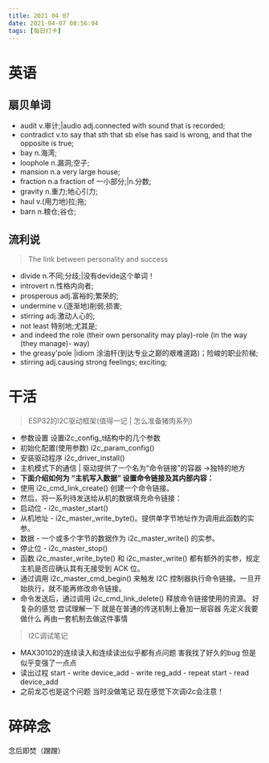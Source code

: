 ```yaml
---
title: 2021 04 07  
date: 2021-04-07 08:56:04
tags: [每日打卡]
---
```

# 英语
## 扇贝单词
- audit v.审计;|audio adj.connected with sound that is recorded;
- contradict v.to say that sth that sb else has said is wrong, and that the opposite is true;
- bay n.海湾;
- loophole n.漏洞;空子;
- mansion n.a very large house;
- fraction n.a fraction of 一小部分;|n.分数;
- gravity n.重力;地心引力;
- haul v.(用力地)拉;拖;
- barn n.粮仓;谷仓;
## 流利说
> The link between personality and success
- divide n.不同;分歧;|没有devide这个单词！
- introvert n.性格内向者;
- prosperous adj.富裕的;繁荣的;
- undermine v.(逐渐地)削弱;损害;
- stirring adj.激动人心的;
- not least 特别地;尤其是;
- and indeed the role (their own personality may play)-role (in the way (they manage)- way)
- the greasy'pole |idiom 涂油杆(到达专业之巅的艰难道路)；险峻的职业阶梯;
- stirring adj.causing strong feelings; exciting;
# 干活
> ESP32的I2C驱动框架(值得一记 | 怎么准备猪肉系列)
- 参数设置 设置i2c_config_t结构中的几个参数
- 初始化配置(使用参数) i2c_param_config()
- 安装驱动程序 i2c_driver_install()
- 主机模式下的通信 | 驱动提供了一个名为“命令链接”的容器 ->独特的地方
- **下面介绍如何为 “主机写入数据” 设置命令链接及其内部内容：**
- 使用 i2c_cmd_link_create() 创建一个命令链接。
- 然后，将一系列待发送给从机的数据填充命令链接：
- 启动位 - i2c_master_start()
- 从机地址 - i2c_master_write_byte()。提供单字节地址作为调用此函数的实参。
- 数据 - 一个或多个字节的数据作为 i2c_master_write() 的实参。
- 停止位 - i2c_master_stop()
- 函数 i2c_master_write_byte() 和 i2c_master_write() 都有额外的实参，规定主机是否应确认其有无接受到 ACK 位。
- 通过调用 i2c_master_cmd_begin() 来触发 I2C 控制器执行命令链接。一旦开始执行，就不能再修改命令链接。
- 命令发送后，通过调用 i2c_cmd_link_delete() 释放命令链接使用的资源。
好复杂的感觉 尝试理解一下 就是在普通的传送机制上叠加一层容器 先定义我要做什么 再由一套机制去做这件事情
> I2C调试笔记
- MAX30102的连续读入和连续读出似乎都有点问题 害我找了好久的bug 但是似乎变强了一点点
- 读出过程 start - write device_add - write reg_add - repeat start - read device_add
- 之前龙芯也是这个问题 当时没做笔记 现在感觉下次调i2c会注意！
# 碎碎念
念后即焚（蹭蹭）

